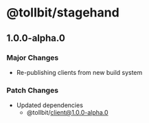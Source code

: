 # @tollbit/stagehand

## 1.0.0-alpha.0

### Major Changes

- Re-publishing clients from new build system

### Patch Changes

- Updated dependencies
  - @tollbit/client@1.0.0-alpha.0
